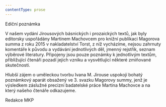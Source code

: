 ```yaml
---
contentType: prose
---
```


<section>

Ediční poznámka

V našem vydání Jirousových básnických i prozaic­kých textů, jak byly editorsky uspořádány Martinem Machovcem pro knižní publikaci Magorova summa z roku 2015 v nakladatelství Torst, z níž vycházíme, nejsou zahrnuty komentáře k původu a vydávání jednotlivých děl, jmenný rejstřík, seznam výběrové literatury. Připojeny jsou pouze poznámky k jednotlivým textům, přibližující čtenáři pozadí jejich vzniku a vysvětlující některé zmiňované skutečnosti.

Hlubší zájem o uměleckou tvorbu Ivana M. Jirouse uspokojí bohatý poznámkový aparát obsažený ve 3. svazku Magorovy summy, jenž je výsledkem záslužné precizní badatelské práce Martina Machovce a na který našeho čtenáře odkazujeme.

Redakce MKP

</section>
